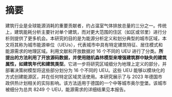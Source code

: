 # 摘要

建筑行业是全球能源消耗的重要贡献者，约占温室气体排放总量的三分之一。传统上，建筑能耗分析主要针对单个建筑，而对更大范围的住区（如区或邻里）进行分析则提供了更多机会。本研究的目的是为能源分析定义和划分典型的城市区域，本文将其称为城市能源单位（UEUs），代表城市中具有特定建筑特征、居住模式和能源需求的地理区域。利用文献和开放数据对 16 个不同的 UEU 进行了分类。**所提出的方法利用了开放源码数据，并使用随机森林模型来增强建筑群中缺失的建筑属性，如建筑年代和建筑类型**。它进一步将研究区域细分为地理上定义的部分，并部署决策树模型将这些部分划分为 16 个不同的 UEU。这些 UEU 能够以模块化的方式创建能源区，并在任何特定区域灵活使用。本研究展示了与 2023 年德国市政供热计划相关的实际影响。该方法适用于德国的一个中等城市奥尔登堡。该城市被细分为总共 8249 个 UEU，能源需求的详细结果见本报告。